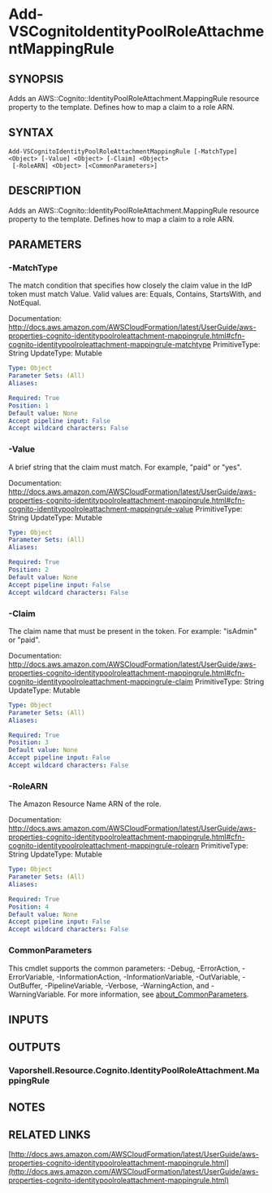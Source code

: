 # Add-VSCognitoIdentityPoolRoleAttachmentMappingRule

## SYNOPSIS
Adds an AWS::Cognito::IdentityPoolRoleAttachment.MappingRule resource property to the template.
Defines how to map a claim to a role ARN.

## SYNTAX

```
Add-VSCognitoIdentityPoolRoleAttachmentMappingRule [-MatchType] <Object> [-Value] <Object> [-Claim] <Object>
 [-RoleARN] <Object> [<CommonParameters>]
```

## DESCRIPTION
Adds an AWS::Cognito::IdentityPoolRoleAttachment.MappingRule resource property to the template.
Defines how to map a claim to a role ARN.

## PARAMETERS

### -MatchType
The match condition that specifies how closely the claim value in the IdP token must match Value.
Valid values are: Equals, Contains, StartsWith, and NotEqual.

Documentation: http://docs.aws.amazon.com/AWSCloudFormation/latest/UserGuide/aws-properties-cognito-identitypoolroleattachment-mappingrule.html#cfn-cognito-identitypoolroleattachment-mappingrule-matchtype
PrimitiveType: String
UpdateType: Mutable

```yaml
Type: Object
Parameter Sets: (All)
Aliases:

Required: True
Position: 1
Default value: None
Accept pipeline input: False
Accept wildcard characters: False
```

### -Value
A brief string that the claim must match.
For example, "paid" or "yes".

Documentation: http://docs.aws.amazon.com/AWSCloudFormation/latest/UserGuide/aws-properties-cognito-identitypoolroleattachment-mappingrule.html#cfn-cognito-identitypoolroleattachment-mappingrule-value
PrimitiveType: String
UpdateType: Mutable

```yaml
Type: Object
Parameter Sets: (All)
Aliases:

Required: True
Position: 2
Default value: None
Accept pipeline input: False
Accept wildcard characters: False
```

### -Claim
The claim name that must be present in the token.
For example: "isAdmin" or "paid".

Documentation: http://docs.aws.amazon.com/AWSCloudFormation/latest/UserGuide/aws-properties-cognito-identitypoolroleattachment-mappingrule.html#cfn-cognito-identitypoolroleattachment-mappingrule-claim
PrimitiveType: String
UpdateType: Mutable

```yaml
Type: Object
Parameter Sets: (All)
Aliases:

Required: True
Position: 3
Default value: None
Accept pipeline input: False
Accept wildcard characters: False
```

### -RoleARN
The Amazon Resource Name ARN of the role.

Documentation: http://docs.aws.amazon.com/AWSCloudFormation/latest/UserGuide/aws-properties-cognito-identitypoolroleattachment-mappingrule.html#cfn-cognito-identitypoolroleattachment-mappingrule-rolearn
PrimitiveType: String
UpdateType: Mutable

```yaml
Type: Object
Parameter Sets: (All)
Aliases:

Required: True
Position: 4
Default value: None
Accept pipeline input: False
Accept wildcard characters: False
```

### CommonParameters
This cmdlet supports the common parameters: -Debug, -ErrorAction, -ErrorVariable, -InformationAction, -InformationVariable, -OutVariable, -OutBuffer, -PipelineVariable, -Verbose, -WarningAction, and -WarningVariable. For more information, see [about_CommonParameters](http://go.microsoft.com/fwlink/?LinkID=113216).

## INPUTS

## OUTPUTS

### Vaporshell.Resource.Cognito.IdentityPoolRoleAttachment.MappingRule
## NOTES

## RELATED LINKS

[http://docs.aws.amazon.com/AWSCloudFormation/latest/UserGuide/aws-properties-cognito-identitypoolroleattachment-mappingrule.html](http://docs.aws.amazon.com/AWSCloudFormation/latest/UserGuide/aws-properties-cognito-identitypoolroleattachment-mappingrule.html)

